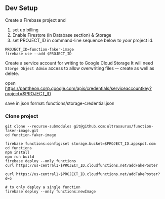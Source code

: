 ##



## Dev Setup

Create a Firebase project and
1. set up billing
2. Enable Firestore (in Database section) & Storage
3. set PROJECT_ID in command-line sequence below to *your* project id.

```
PROJECT_ID=function-faker-image
firebase use --add $PROJECT_ID
```

Create a service account for writing to Google Cloud Storage
It will need `Storge Object Admin` access to allow overwriting files -- create
as well as delete.

open https://pantheon.corp.google.com/apis/credentials/serviceaccountkey?project=$PROJECT_ID

save in json format: functions/storage-credential.json


### Clone project



```
git clone --recurse-submodules git@github.com:ultrasaurus/function-faker-image.git
cd function-faker-image
```

```
firebase functions:config:set storage.bucket=$PROJECT_ID.appspot.com
cd functions
npm install
npm run build
firebase deploy --only functions
curl https://us-central1-$PROJECT_ID.cloudfunctions.net/addFakePoster

curl https://us-central1-$PROJECT_ID.cloudfunctions.net/addFakePoster?d=5

# to only deploy a single function
firebase deploy --only functions:newImage
```

